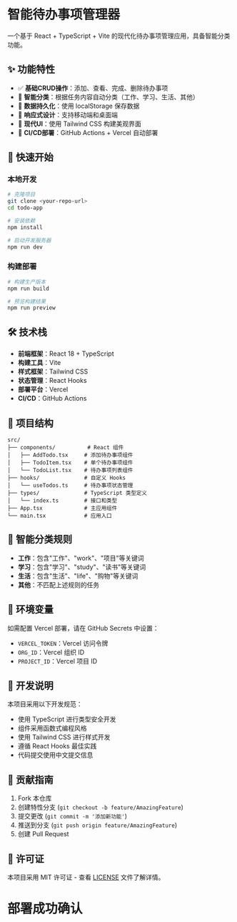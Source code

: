 # 智能待办事项管理器

一个基于 React + TypeScript + Vite 的现代化待办事项管理应用，具备智能分类功能。

## ✨ 功能特性

- ✅ **基础CRUD操作**：添加、查看、完成、删除待办事项
- 🧠 **智能分类**：根据任务内容自动分类（工作、学习、生活、其他）
- 💾 **数据持久化**：使用 localStorage 保存数据
- 📱 **响应式设计**：支持移动端和桌面端
- 🎨 **现代UI**：使用 Tailwind CSS 构建美观界面
- 🔄 **CI/CD部署**：GitHub Actions + Vercel 自动部署

## 🚀 快速开始

### 本地开发

```bash
# 克隆项目
git clone <your-repo-url>
cd todo-app

# 安装依赖
npm install

# 启动开发服务器
npm run dev
```

### 构建部署

```bash
# 构建生产版本
npm run build

# 预览构建结果
npm run preview
```

## 🛠️ 技术栈

- **前端框架**：React 18 + TypeScript
- **构建工具**：Vite
- **样式框架**：Tailwind CSS
- **状态管理**：React Hooks
- **部署平台**：Vercel
- **CI/CD**：GitHub Actions

## 📁 项目结构

```
src/
├── components/          # React 组件
│   ├── AddTodo.tsx     # 添加待办事项组件
│   ├── TodoItem.tsx    # 单个待办事项组件
│   └── TodoList.tsx    # 待办事项列表组件
├── hooks/              # 自定义 Hooks
│   └── useTodos.ts     # 待办事项状态管理
├── types/              # TypeScript 类型定义
│   └── index.ts        # 接口和类型
├── App.tsx             # 主应用组件
└── main.tsx            # 应用入口
```

## 🎯 智能分类规则

- **工作**：包含"工作"、"work"、"项目"等关键词
- **学习**：包含"学习"、"study"、"读书"等关键词
- **生活**：包含"生活"、"life"、"购物"等关键词
- **其他**：不匹配上述规则的任务

## 🔧 环境变量

如需配置 Vercel 部署，请在 GitHub Secrets 中设置：

- `VERCEL_TOKEN`：Vercel 访问令牌
- `ORG_ID`：Vercel 组织 ID
- `PROJECT_ID`：Vercel 项目 ID

## 📝 开发说明

本项目采用以下开发规范：

- 使用 TypeScript 进行类型安全开发
- 组件采用函数式编程风格
- 使用 Tailwind CSS 进行样式开发
- 遵循 React Hooks 最佳实践
- 代码提交使用中文提交信息

## 🤝 贡献指南

1. Fork 本仓库
2. 创建特性分支 (`git checkout -b feature/AmazingFeature`)
3. 提交更改 (`git commit -m '添加新功能'`)
4. 推送到分支 (`git push origin feature/AmazingFeature`)
5. 创建 Pull Request

## 📄 许可证

本项目采用 MIT 许可证 - 查看 [LICENSE](LICENSE) 文件了解详情。
# 部署成功确认
